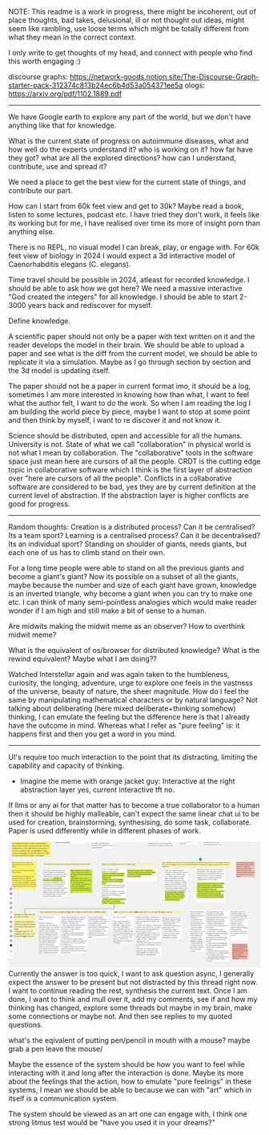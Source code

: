 NOTE: This readme is a work in progress, there might be incoherent, out of place thoughts, bad takes, delusional, ill or
not thought out ideas, might seem like rambling, use loose terms which might be totally different from what they mean in 
the correct context. 

I only write to get thoughts of my head, and connect with people who find this worth engaging :)

discourse graphs: https://network-goods.notion.site/The-Discourse-Graph-starter-pack-312374c813b24ec6b4d53a054371ee5a
ologs: https://arxiv.org/pdf/1102.1889.pdf

---

We have Google earth to explore any part of the world, but we don't have anything like that for knowledge. 

What is the current state of progress on autoimmune diseases, what and how well do the experts understand it? who is working on it? 
how far have they got? what are all the explored directions? how can I understand, contribute, use and spread it? 

We need a place to get the best view for the current state of things, and contribute our part.

How can I start from 60k feet view and get to 30k? Maybe read a book, listen to some lectures, podcast etc. I have tried
they don't work, it feels like its working but for me, I have realised over time its more of insight porn than anything else.

There is no REPL, no visual model I can break, play, or engage with. For 60k feet view of biology in 2024 I would expect a 3d interactive
model of Caenorhabditis elegans (C. elegans). 

Time travel should be possible in 2024, atleast for recorded knowledge. I should be able to ask how we got here?
We need a massive interactive "God created the integers" for all knowledge. I should be able to start 2-3000 years back
and rediscover for myself. 

Define knowledge. 

A scientific paper should not only be a paper with text written on it and the reader develops the model in their brain. 
We should be able to upload a paper and see what is the diff from the current model, we should be able to replicate it 
via a simulation. Maybe as I go through section by section and the 3d model is updating itself. 

The paper should not be a paper in current format imo, it should be a log, sometimes I am more interested in knowing how
than what, I want to feel what the author felt, I want to do the work. So when I am reading the log I am building the world
piece by piece, maybe I want to stop at some point and then think by myself, I want to re discover it and not know it. 

Science should be distributed, open and accessible for all the humans. University is not. 
State of what we call "collaboration" in physical world is not what I mean by collaboration. The "collaborative" tools
in the software space just mean here are cursors of all the people. CRDT is the cutting edge topic in collaborative software
which I think is the first layer of abstraction over "here are cursors of all the people". Conflicts in a collaborative 
software are considered to be bad, yes they are by current definition at the current level of abstraction. If the abstraction
layer is higher conflicts are good for progress. 


---

Random thoughts:
Creation is a distributed process? Can it be centralised? Its a team sport?
Learning is a centralised process? Can it be decentralised? Its an individual sport?
Standing on shoulder of giants, needs giants, but each one of us has to climb stand on their own.

For a long time people were able to stand on all the previous giants and become a giant's giant?
Now its possible on a subset of all the giants, maybe because the number and size of each giant have grown,
knowledge is an inverted triangle, why become a giant when you can try to make one etc. I can think of many semi-pointless
analogies which would make reader wonder if I am high and still make a bit of sense to a human.

Are midwits making the midwit meme as an observer? How to overthink midwit meme? 

What is the equivalent of os/browser for distributed knowledge? What is the rewind equivalent? Maybe what I am doing?? 

Watched Interstellar again and was again taken to the humbleness, curiosity, the longing, adventure, urge to explore one feels in the vastness of the universe, beauty of 
nature, the sheer magnitude. How do I feel the same by manipulating mathematical characters or by natural language? 
Not talking about deliberating (here mixed deliberate+thinking somehow) thinking, I can emulate the feeling but the difference
here is that I already have the outcome in mind. Whereas what I refer as "pure feeling" is: it happens 
first and then you get a word in you mind. 

---

UI's require too much interaction to the point that its distracting, limiting the capability and capacity of thinking. 

- Imagine the meme with orange jacket guy: Interactive at the right abstraction layer yes, current interactive tft no. 

If llms or any ai for that matter has to become a true collaborator to a human then it should be highly malleable, can't 
expect the same linear chat ui to be used for creation, brainstorming, synthesising, do some task, collaborate.
Paper is used differently while in different phases of work. 

![img.png](img.png)
Currently the answer is too quick, I want to ask question async, I generally expect the answer to be present but not 
distracted by this thread right now. I want to continue reading the rest, synthesis the current text. Once I am done, I
want to think and mull over it, add my comments, see if and how my thinking has changed, explore some threads but maybe
in my brain, make some connections or maybe not. And then see replies to my quoted questions. 


what's the eqivalent of putting pen/pencil in mouth with a mouse? maybe grab a pen leave the mouse/

Maybe the essence of the system should be how you want to feel while interacting with it and long after the interaction is done.
Maybe its more about the feelings that the action, how to emulate "pure feelings" in these systems, I mean we should be able to
because we can with "art" which in itself is a communication system. 

The system should be viewed as an art one can engage with, I think one strong litmus test would be "have you used it in your dreams?"

